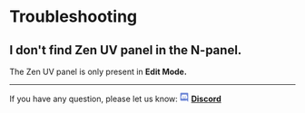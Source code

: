 # Troubleshooting

## I don't find Zen UV panel in the N-panel.
The Zen UV panel is only present in **Edit Mode.**
<!-- blank line -->
----
<!-- blank line -->
If you have any question, please let us know:
![Discord](img/icons/services/discord-16.png.png) [**Discord**](https://discord.gg/wGpFeME)